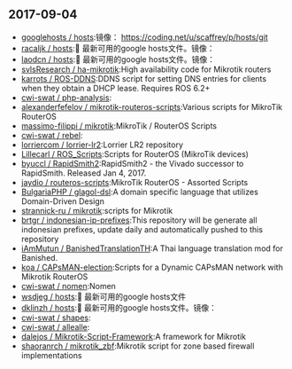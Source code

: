 ## 2017-09-04

* [googlehosts / hosts](https://github.com/googlehosts/hosts):镜像： https://coding.net/u/scaffrey/p/hosts/git
* [racaljk / hosts](https://github.com/racaljk/hosts):🗽 最新可用的google hosts文件。镜像：
* [laodcn / hosts](https://github.com/laodcn/hosts):🗽 最新可用的google hosts文件。镜像：
* [svlsResearch / ha-mikrotik](https://github.com/svlsResearch/ha-mikrotik):High availability code for Mikrotik routers
* [karrots / ROS-DDNS](https://github.com/karrots/ROS-DDNS):DDNS script for setting DNS entries for clients when they obtain a DHCP lease. Requires ROS 6.2+
* [cwi-swat / php-analysis](https://github.com/cwi-swat/php-analysis):
* [alexanderfefelov / mikrotik-routeros-scripts](https://github.com/alexanderfefelov/mikrotik-routeros-scripts):Various scripts for MikroTik RouterOS
* [massimo-filippi / mikrotik](https://github.com/massimo-filippi/mikrotik):MikroTik / RouterOS Scripts
* [cwi-swat / rebel](https://github.com/cwi-swat/rebel):
* [lorriercom / lorrier-lr2](https://github.com/lorriercom/lorrier-lr2):Lorrier LR2 repository
* [Lillecarl / ROS_Scripts](https://github.com/Lillecarl/ROS_Scripts):Scripts for RouterOS (MikroTik devices)
* [byuccl / RapidSmith2](https://github.com/byuccl/RapidSmith2):RapidSmith2 - the Vivado successor to RapidSmith. Released Jan 4, 2017.
* [jaydio / routeros-scripts](https://github.com/jaydio/routeros-scripts):MikroTik RouterOS - Assorted Scripts
* [BulgariaPHP / glagol-dsl](https://github.com/BulgariaPHP/glagol-dsl):A domain specific language that utilizes Domain-Driven Design
* [strannick-ru / mikrotik](https://github.com/strannick-ru/mikrotik):scripts for Mikrotik
* [brtgr / indonesian-ip-prefixes](https://github.com/brtgr/indonesian-ip-prefixes):This repository will be generate all indonesian prefixes, update daily and automatically pushed to this repository
* [iAmMutun / BanishedTranslationTH](https://github.com/iAmMutun/BanishedTranslationTH):A Thai language translation mod for Banished.
* [koa / CAPsMAN-election](https://github.com/koa/CAPsMAN-election):Scripts for a Dynamic CAPsMAN network with Mikrotik RouterOS
* [cwi-swat / nomen](https://github.com/cwi-swat/nomen):Nomen
* [wsdjeg / hosts](https://github.com/wsdjeg/hosts):🗽 最新可用的google hosts文件
* [dklinzh / hosts](https://github.com/dklinzh/hosts):🗽 最新可用的google hosts文件。镜像：
* [cwi-swat / shapes](https://github.com/cwi-swat/shapes):
* [cwi-swat / allealle](https://github.com/cwi-swat/allealle):
* [dalejos / Mikrotik-Script-Framework](https://github.com/dalejos/Mikrotik-Script-Framework):A framework for Mikrotik
* [shaoranrch / mikrotik_zbf](https://github.com/shaoranrch/mikrotik_zbf):Mikrotik script for zone based firewall implementations
